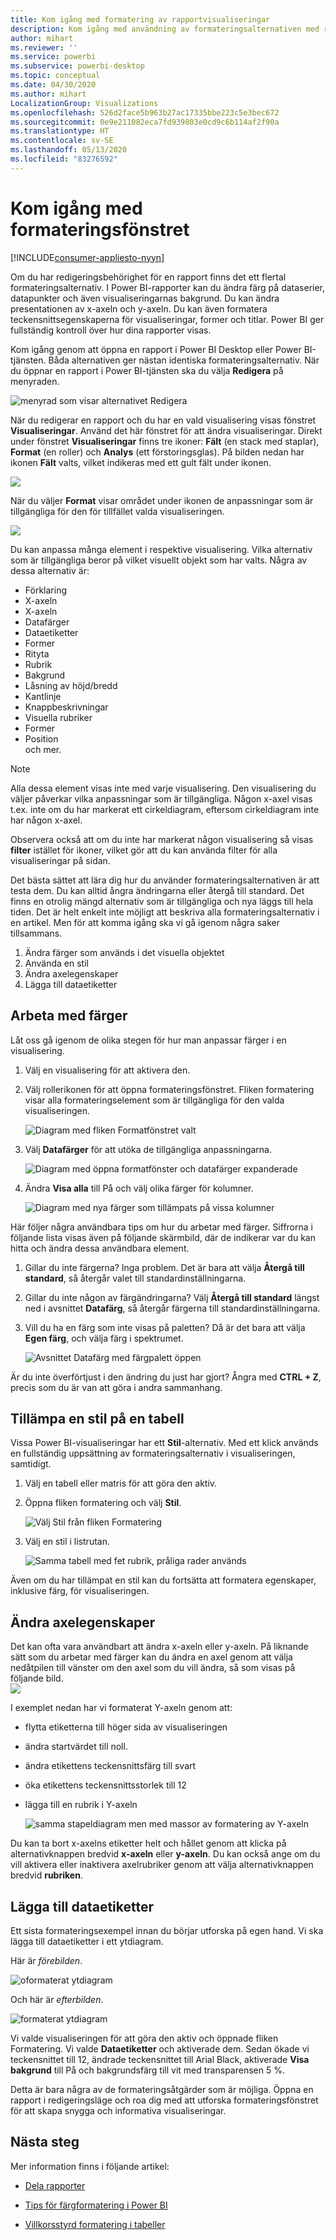 ```yaml
---
title: Kom igång med formatering av rapportvisualiseringar
description: Kom igång med användning av formateringsalternativen med rapportvisualiseringar
author: mihart
ms.reviewer: ''
ms.service: powerbi
ms.subservice: powerbi-desktop
ms.topic: conceptual
ms.date: 04/30/2020
ms.author: mihart
LocalizationGroup: Visualizations
ms.openlocfilehash: 526d2face5b963b27ac17335bbe223c5e3bec672
ms.sourcegitcommit: 0e9e211082eca7fd939803e0cd9c6b114af2f90a
ms.translationtype: HT
ms.contentlocale: sv-SE
ms.lasthandoff: 05/13/2020
ms.locfileid: "83276592"
---
```

# <a name="getting-started-with-the-formatting-pane"></a>Kom igång med formateringsfönstret

[!INCLUDE[consumer-appliesto-nyyn](../includes/consumer-appliesto-nyyn.md)]    

Om du har redigeringsbehörighet för en rapport finns det ett flertal formateringsalternativ. I Power BI-rapporter kan du ändra färg på dataserier, datapunkter och även visualiseringarnas bakgrund. Du kan ändra presentationen av x-axeln och y-axeln. Du kan även formatera teckensnittsegenskaperna för visualiseringar, former och titlar. Power BI ger fullständig kontroll över hur dina rapporter visas.

Kom igång genom att öppna en rapport i Power BI Desktop eller Power BI-tjänsten. Båda alternativen ger nästan identiska formateringsalternativ. När du öppnar en rapport i Power BI-tjänsten ska du välja **Redigera** på menyraden. 

![menyrad som visar alternativet Redigera](media/service-getting-started-with-color-formatting-and-axis-properties/power-bi-edit.png)

När du redigerar en rapport och du har en vald visualisering visas fönstret **Visualiseringar**. Använd det här fönstret för att ändra visualiseringar. Direkt under fönstret **Visualiseringar** finns tre ikoner: **Fält** (en stack med staplar), **Format** (en roller) och **Analys** (ett förstoringsglas). På bilden nedan har ikonen **Fält** valts, vilket indikeras med ett gult fält under ikonen.

![](media/service-getting-started-with-color-formatting-and-axis-properties/power-bi-format.png)

När du väljer **Format** visar området under ikonen de anpassningar som är tillgängliga för den för tillfället valda visualiseringen.  

![](media/service-getting-started-with-color-formatting-and-axis-properties/power-bi-format-selected.png)

Du kan anpassa många element i respektive visualisering. Vilka alternativ som är tillgängliga beror på vilket visuellt objekt som har valts. Några av dessa alternativ är:

* Förklaring
* X-axeln
* X-axeln
* Datafärger
* Dataetiketter
* Former
* Rityta
* Rubrik
* Bakgrund
* Låsning av höjd/bredd
* Kantlinje
* Knappbeskrivningar
* Visuella rubriker
* Former
* Position    
och mer.


> [!NOTE]
>  
> Alla dessa element visas inte med varje visualisering. Den visualisering du väljer påverkar vilka anpassningar som är tillgängliga. Någon x-axel visas t.ex. inte om du har markerat ett cirkeldiagram, eftersom cirkeldiagram inte har någon x-axel.

Observera också att om du inte har markerat någon visualisering så visas **filter** istället för ikoner, vilket gör att du kan använda filter för alla visualiseringar på sidan.

Det bästa sättet att lära dig hur du använder formateringsalternativen är att testa dem. Du kan alltid ångra ändringarna eller återgå till standard. Det finns en otrolig mängd alternativ som är tillgängliga och nya läggs till hela tiden. Det är helt enkelt inte möjligt att beskriva alla formateringsalternativ i en artikel. Men för att komma igång ska vi gå igenom några saker tillsammans. 

1. Ändra färger som används i det visuella objektet   
2. Använda en stil    
3. Ändra axelegenskaper    
4. Lägga till dataetiketter    




## <a name="working-with-colors"></a>Arbeta med färger

Låt oss gå igenom de olika stegen för hur man anpassar färger i en visualisering.

1. Välj en visualisering för att aktivera den.

2. Välj rollerikonen för att öppna formateringsfönstret. Fliken formatering visar alla formateringselement som är tillgängliga för den valda visualiseringen.

    ![Diagram med fliken Formatfönstret valt](media/service-getting-started-with-color-formatting-and-axis-properties/power-bi-formatting.png)

3. Välj **Datafärger** för att utöka de tillgängliga anpassningarna.  

    ![Diagram med öppna formatfönster och datafärger expanderade](media/service-getting-started-with-color-formatting-and-axis-properties/power-bi-data-colors.png)

4. Ändra **Visa alla** till På och välj olika färger för kolumner.

    ![Diagram med nya färger som tillämpats på vissa kolumner](media/service-getting-started-with-color-formatting-and-axis-properties/power-bi-change-colors.png)

Här följer några användbara tips om hur du arbetar med färger. Siffrorna i följande lista visas även på följande skärmbild, där de indikerar var du kan hitta och ändra dessa användbara element.

1. Gillar du inte färgerna? Inga problem. Det är bara att välja **Återgå till standard**, så återgår valet till standardinställningarna. 

2. Gillar du inte någon av färgändringarna? Välj **Återgå till standard** längst ned i avsnittet **Datafärg**, så återgår färgerna till standardinställningarna. 

3. Vill du ha en färg som inte visas på paletten? Då är det bara att välja **Egen färg**, och välja färg i spektrumet.  

   ![Avsnittet Datafärg med färgpalett öppen](media/service-getting-started-with-color-formatting-and-axis-properties/power-bi-color-extras.png)

Är du inte överförtjust i den ändring du just har gjort? Ångra med **CTRL + Z**, precis som du är van att göra i andra sammanhang.

## <a name="applying-a-style-to-a-table"></a>Tillämpa en stil på en tabell
Vissa Power BI-visualiseringar har ett **Stil**-alternativ. Med ett klick används en fullständig uppsättning av formateringsalternativ i visualiseringen, samtidigt. 

1. Välj en tabell eller matris för att göra den aktiv.   
1. Öppna fliken formatering och välj **Stil**.

   ![Välj Stil från fliken Formatering](media/service-getting-started-with-color-formatting-and-axis-properties/power-bi-style.png)


1. Välj en stil i listrutan. 

   ![Samma tabell med fet rubrik, pråliga rader används](media/service-getting-started-with-color-formatting-and-axis-properties/power-bi-style-flashy.png)

Även om du har tillämpat en stil kan du fortsätta att formatera egenskaper, inklusive färg, för visualiseringen.


## <a name="changing-axis-properties"></a>Ändra axelegenskaper

Det kan ofta vara användbart att ändra x-axeln eller y-axeln. På liknande sätt som du arbetar med färger kan du ändra en axel genom att välja nedåtpilen till vänster om den axel som du vill ändra, så som visas på följande bild.  
![](media/service-getting-started-with-color-formatting-and-axis-properties/power-bi-y-axis.png)

I exemplet nedan har vi formaterat Y-axeln genom att:
- flytta etiketterna till höger sida av visualiseringen

- ändra startvärdet till noll.

- ändra etikettens teckensnittsfärg till svart

- öka etikettens teckensnittsstorlek till 12

- lägga till en rubrik i Y-axeln


    ![samma stapeldiagram men med massor av formatering av Y-axeln](media/service-getting-started-with-color-formatting-and-axis-properties/power-bi-axis-changes.png)

Du kan ta bort x-axelns etiketter helt och hållet genom att klicka på alternativknappen bredvid **x-axeln** eller **y-axeln**. Du kan också ange om du vill aktivera eller inaktivera axelrubriker genom att välja alternativknappen bredvid **rubriken**.  



## <a name="adding-data-labels"></a>Lägga till dataetiketter    

Ett sista formateringsexempel innan du börjar utforska på egen hand.  Vi ska lägga till dataetiketter i ett ytdiagram. 

Här är *förebilden*. 

![oformaterat ytdiagram](media/service-getting-started-with-color-formatting-and-axis-properties/power-bi-area-chart.png)


Och här är *efterbilden*.

![formaterat ytdiagram](media/service-getting-started-with-color-formatting-and-axis-properties/power-bi-data-labels.png)

Vi valde visualiseringen för att göra den aktiv och öppnade fliken Formatering.  Vi valde **Dataetiketter** och aktiverade dem. Sedan ökade vi teckensnittet till 12, ändrade teckensnittet till Arial Black, aktiverade **Visa bakgrund** till På och bakgrundsfärg till vit med transparensen 5 %.

Detta är bara några av de formateringsåtgärder som är möjliga. Öppna en rapport i redigeringsläge och roa dig med att utforska formateringsfönstret för att skapa snygga och informativa visualiseringar.

## <a name="next-steps"></a>Nästa steg
Mer information finns i följande artikel: 

* [Dela rapporter](../collaborate-share/service-share-reports.md)

* [Tips för färgformatering i Power BI](service-tips-and-tricks-for-color-formatting.md)  
* [Villkorsstyrd formatering i tabeller](../create-reports/desktop-conditional-table-formatting.md)

